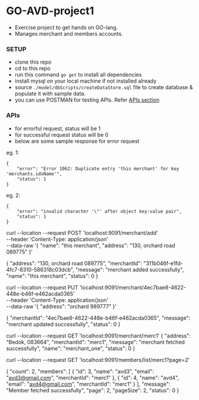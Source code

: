 # GO-AVD-project1
- Exercise project to get hands on GO-lang. 
- Manages merchant and members accounts.

### SETUP
- clone this repo
- cd to this repo
- run this command `go get` to install all dependencies
- install mysql on your local machine if not installed already
- source `./model/dbScripts/createDataStore.sql` file to create database & populate it with sample data.
- you can use POSTMAN for testing APIs. Refer [APIs section](#APIs) 





### APIs
- for errorful request, status will be 1
- for successful request status will be 0
- below are some sample response for error request

eg. 1:  
```
{
    "error": "Error 1062: Duplicate entry 'this merchant' for key 'merchants.idxName'",
    "status": 1
}
```
eg. 2:
```
{
    "error": "invalid character '\"' after object key:value pair",
    "status": 1
}
```



curl --location --request POST 'localhost:9091/merchant/add' \
--header 'Content-Type: application/json' \
--data-raw '{
"name": "this merchant",
"address": "130, orchard road 089775"
}'

{
"address": "130, orchard road 089775",
"merchantId": "311b046f-e1fd-4fc7-8310-586318c03dcb",
"message": "merchant added successfully",
"name": "this merchant",
"status": 0
}

curl --location --request PUT 'localhost:9091/merchant/4ec7bae8-4622-448e-b46f-e462acda0365' \
--header 'Content-Type: application/json' \
--data-raw '{
"address": "orchard 989777"
}'

{
"merchantId": "4ec7bae8-4622-448e-b46f-e462acda0365",
"message": "merchant updated successfully",
"status": 0
}




curl --location --request GET 'localhost:9091/merchant/merc1'
{
"address": "Bedok, 083664",
"merchantId": "merc1",
"message": "merchant fetched successfully",
"name": "merchant_one",
"status": 0
}






curl --location --request GET 'localhost:9091/members/list/merc1?page=2'


{
"count": 2,
"members": [
{
"id": 3,
"name": "avd3",
"email": "avd3@gmail.com",
"merchantId": "merc1"
},
{
"id": 4,
"name": "avd4",
"email": "avd4@gmail.com",
"merchantId": "merc1"
}
],
"message": "Member fetched successfully",
"page": 2,
"pageSize": 2,
"status": 0
}
